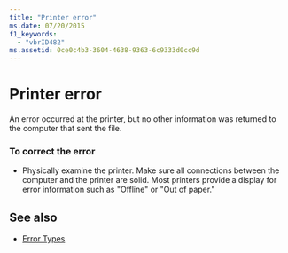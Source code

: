 ```yaml
---
title: "Printer error"
ms.date: 07/20/2015
f1_keywords: 
  - "vbrID482"
ms.assetid: 0ce0c4b3-3604-4638-9363-6c9333d0cc9d
---
```

# Printer error
An error occurred at the printer, but no other information was returned to the computer that sent the file.  
  
### To correct the error  
  
- Physically examine the printer. Make sure all connections between the computer and the printer are solid. Most printers provide a display for error information such as "Offline" or "Out of paper."  
  
## See also

- [Error Types](../../visual-basic/programming-guide/language-features/error-types.md)
